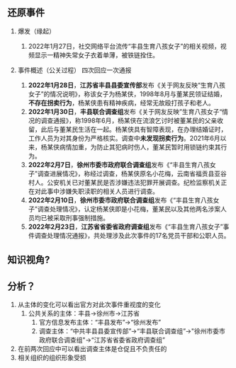 ## 还原事件

1. 爆发（缘起）
    
    1. 2022年1月27日，社交网络平台流传“丰县生育八孩女子”的相关视频，视频显示一精神失常女子衣着单薄，被铁链拴住。
    
1. 事件概述（公关过程）
    四次回应一次通报
    1. **2022年1月28日**，**江苏省丰县县委宣传部**发布《关于网友反映“生育八孩女子”的情况说明》，称该女子为杨某侠，1998年8月与董某民领证结婚，**不存在拐卖行为**​，杨某侠患有精神疾病，经常无故殴打孩子和老人。
    2. **2022年1月30日**，**丰县联合调查组**发布《关于网友反映”生育八孩女子“情况的调查通报》，称1998年6月，杨某侠在流浪乞讨时被董某民的父亲收留，此后与董某民生活在一起。杨某侠具有智障表现，在办理结婚证时，工作人员为对其身份为严格核实。调查中**未发现拐卖行为**​。2021年6月以来，杨某侠病情加重，为防止其犯病时伤人，董某民暂时用锁链约束其行为。
    3. **2022年2月7日**，**徐州市委市政府联合调查组**发布《“丰县生育八孩女子”调查进展情况》，称经过调查，杨某侠原名小花梅，云南省福贡县亚谷村人。公安机关已对董某民是否涉嫌违法犯罪开展调查。纪检监察机关正在对此事中涉嫌失职渎职的相关人员进行调查。
    4. **2022年2月10日**，**徐州市委市政府联合调查组**发布《“丰县生育八孩女子”调查处理情况》，认定杨某侠即是小花梅，董某民以及其他两名涉案人员均已被采取刑事强制措施。
    5. **2022年2月23日**，**江苏省省委省政府调查组**发布《“丰县生育八孩女子”事件调查处理情况通报》，共处理涉及此次事件的17名党员干部和公职人员。
## 知识视角?
## 分析？
1. 从主体的变化可以看出官方对此次事件重视度的变化
	1. 公共关系的主体：丰县->徐州市->江苏省
		1. 官方信息发布主体：“丰县发布”->“徐州发布”
		2. 调查主体：“中共丰县县委宣传部”->“丰县联合调查组”->"徐州市委市政府联合调查组"->“江苏省省委省政府调查组”
2. 在前两次回应中可以看出调查主体是仓促且不负责任的
3. 相关组织的组织形象受损


